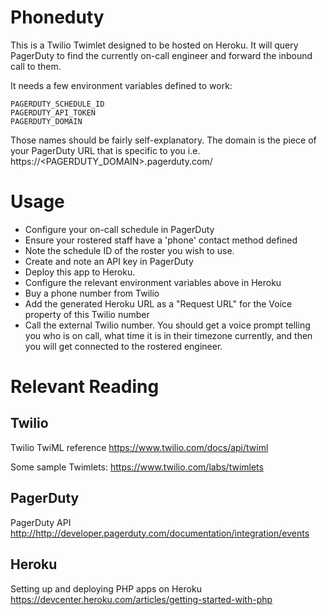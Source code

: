 # Phoneduty

This is a Twilio Twimlet designed to be hosted on Heroku. It will query PagerDuty to find the currently on-call engineer and forward the inbound call to them.

It needs a few environment variables defined to work:

    PAGERDUTY_SCHEDULE_ID
    PAGERDUTY_API_TOKEN
    PAGERDUTY_DOMAIN

Those names should be fairly self-explanatory. The domain is the piece of your PagerDuty URL that is specific to you 
i.e.  https://<PAGERDUTY_DOMAIN>.pagerduty.com/


# Usage

- Configure your on-call schedule in PagerDuty
- Ensure your rostered staff have a 'phone' contact method defined
- Note the schedule ID of the roster you wish to use.
- Create and note an API key in PagerDuty
- Deploy this app to Heroku.
- Configure the relevant environment variables above in Heroku
- Buy a phone number from Twilio
- Add the generated Heroku URL  as a "Request URL" for the Voice property of this Twilio number
- Call the external Twilio number. You should get a voice prompt telling you who is on call, what time it is in their timezone currently, and then you will get connected to the rostered engineer.


# Relevant Reading

## Twilio

Twilio TwiML reference
<https://www.twilio.com/docs/api/twiml>

Some sample Twimlets:
<https://www.twilio.com/labs/twimlets>


## PagerDuty 

PagerDuty API 
<http://http://developer.pagerduty.com/documentation/integration/events>

## Heroku

Setting up and deploying PHP apps on Heroku
<https://devcenter.heroku.com/articles/getting-started-with-php>





